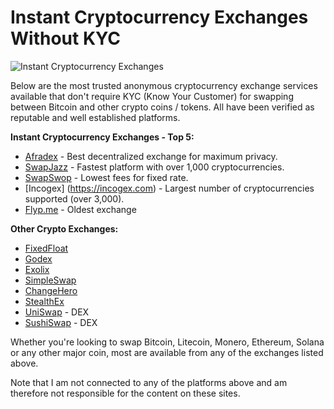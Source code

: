 # Instant Cryptocurrency Exchanges Without KYC

![Instant Cryptocurrency Exchanges](https://github.com/user-attachments/assets/b21960de-1bab-40fa-b27a-64d3d588f9ff)

Below are the most trusted anonymous cryptocurrency exchange services available that don't require KYC (Know Your Customer) for swapping between Bitcoin and other crypto coins / tokens. All have been verified as reputable and well established platforms.

**Instant Cryptocurrency Exchanges - Top 5:**

- [Afradex](https://afradex.com) - Best decentralized exchange for maximum privacy.
- [SwapJazz](https://swapjazz.com) - Fastest platform with over 1,000 cryptocurrencies.
- [SwapSwop](https://swapswop.io) - Lowest fees for fixed rate.
- [Incogex] (https://incogex.com) - Largest number of cryptocurrencies supported (over 3,000).
- [Flyp.me](https://flyp.me) - Oldest exchange

**Other Crypto Exchanges:**

- [FixedFloat](https://fixedfloat.com) 
- [Godex](https://godex.io)
- [Exolix](https://exolix.com)
- [SimpleSwap](https://simpleswap.io)
- [ChangeHero](https://changehero.io)
- [StealthEx](https://stealthex.io)
- [UniSwap](https://uniswap.org) - DEX
- [SushiSwap](https://sushi.com) - DEX

Whether you're looking to swap Bitcoin, Litecoin, Monero, Ethereum, Solana or any other major coin, most are available from any of the exchanges listed above. 

Note that I am not connected to any of the platforms above and am therefore not responsible for the content on these sites.
